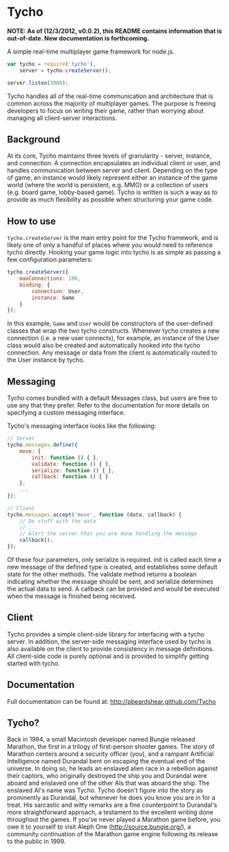 Tycho
==========

**NOTE: As of (12/3/2012, v0.0.2), this README contains information that is out-of-date.  New documentation is forthcoming.**

A simple real-time multiplayer game framework for node.js.

```js
var tycho = require('tycho'),
	server = tycho.createServer();

server.listen(3000);
```

Tycho handles all of the real-time communication and architecture that is common across the majority of multiplayer games.  The purpose is freeing developers to focus
on writing their game, rather than worrying about managing all client-server interactions.

## Background

At its core, Tycho maintains three levels of granularity - server, instance, and connection.  A connection encapsulates an individual client or user, and handles communication between
server and client.  Depending on the type of game, an instance would likely represent either an instance of the game world (where the world is persistent, e.g. MMO) or a collection
of users (e.g. board game, lobby-based game).  Tycho is written is such a way as to provide as much flexibility as possible when structuring your game code.

## How to use

```tycho.createServer``` is the main entry point for the Tycho framework, and is likely one of only a handful of places where you would need to reference tycho directly.
Hooking your game logic into tycho is as simple as passing a few configuration parameters:

```js
tycho.createServer({
	maxConnections: 100,
	binding: {
		connection: User,
		instance: Game
	}
});
```

In this example, ```Game``` and ```User``` would be constructors of the user-defined classes that wrap the two tycho constructs.  Whenever tycho creates a new connection
(i.e. a new user connects), for example, an instance of the User class would also be created and automatically hooked into the tycho connection.  Any message or data from the client
is automatically routed to the User instance by tycho.

## Messaging

Tycho comes bundled with a default Messages class, but users are free to use any that they prefer.  Refer to the documentation for more details on specifying a custom messaging
interface.

Tycho's messaging interface looks like the following:

```js
// Server
tycho.messages.define({
	move: {
		init: function () { },
		validate: function () { },
		serialize: function () { },
		callback: function () { }
	},
	...
});

// Client
tycho.messages.accept('move', function (data, callback) {
	// Do stuff with the data
	// ...
	// Alert the server that you are done handling the message
	callback();
});
```

Of these four parameters, only serialize is required.  init is called each time a new message of the defined type is created, and establishes some default state for the other methods.
The validate method returns a boolean indicating whether the message should be sent, and serialize determines the actual data to send.  A callback can be provided and would be executed
when the message is finished being received.

## Client

Tycho provides a simple client-side library for interfacing with a tycho server.  In addition, the server-side messaging interface used by tycho is also available on the client
to provide consistency in message definitions.  All client-side code is purely optional and is provided to simplify getting started with tycho.

## Documentation

Full documentation can be found at: http://pbeardshear.github.com/Tycho

## Tycho?

Back in 1994, a small Macintosh developer named Bungie released Marathon, the first in a trilogy of first-person shooter games.  The story of Marathon centers around
a security officer (you), and a rampant Artificial Intelligence named Durandal bent on escaping the eventual end of the universe.  In doing so, he leads an enslaved alien
race in a rebellion against their captors, who originally destroyed the ship you and Durandal were aboard and enslaved one
of the other AIs that was aboard the ship.  The enslaved AI's name was Tycho.  Tycho doesn't figure into the story as prominently as Durandal, but whenever he does you know you
are in for a treat.  His sarcastic and witty remarks are a fine counterpoint to Durandal's more straightforward approach, a testament to the excellent writing done
throughout the games.  If you've never played a Marathon game before, you owe it to yourself to visit Aleph One (http://source.bungie.org/), a community continuation of
the Marathon game engine following its release to the public in 1999.
